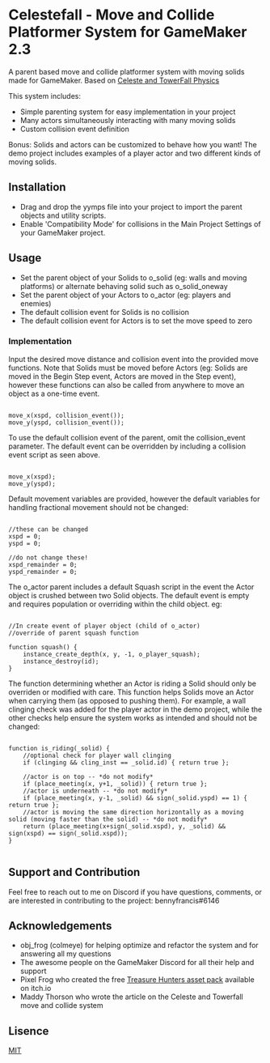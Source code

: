# Celestefall - Move and Collide Platformer System for GameMaker 2.3

A parent based move and collide platformer system with moving solids made for GameMaker. Based on [Celeste and TowerFall Physics](https://maddythorson.medium.com/celeste-and-towerfall-physics-d24bd2ae0fc5)

This system includes:
- Simple parenting system for easy implementation in your project
- Many actors simultaneously interacting with many moving solids
- Custom collision event definition

Bonus: Solids and actors can be customized to behave how you want! The demo project includes examples of a player actor and two different kinds of moving solids.


## Installation

- Drag and drop the yymps file into your project to import the parent objects and utility scripts. 
- Enable 'Compatibility Mode' for collisions in the Main Project Settings of your GameMaker project.


## Usage

- Set the parent object of your Solids to o_solid (eg: walls and moving platforms) or alternate behaving solid such as o_solid_oneway
- Set the parent object of your Actors to o_actor (eg: players and enemies)
- The default collision event for Solids is no collision
- The default collision event for Actors is to set the move speed to zero


### Implementation

Input the desired move distance and collision event into the provided move functions. 
Note that Solids must be moved before Actors (eg: Solids are moved in the Begin Step event, Actors are moved in the Step event), however these functions can also be called from anywhere to move an object as a one-time event.

```gml

move_x(xspd, collision_event());
move_y(yspd, collision_event());

```

To use the default collision event of the parent, omit the collision_event parameter. The default event can be overridden by including a collision event script as seen above.

```gml

move_x(xspd);
move_y(yspd);

```

Default movement variables are provided, however the default variables for handling fractional movement should not be changed:

```gml

//these can be changed
xspd = 0;
yspd = 0;

//do not change these!
xspd_remainder = 0;
yspd_remainder = 0;
```

The o_actor parent includes a default Squash script in the event the Actor object is crushed between two Solid objects. The default event is empty and requires population or overriding within the child object.
eg:

```gml

//In create event of player object (child of o_actor)
//override of parent squash function

function squash() {	
    instance_create_depth(x, y, -1, o_player_squash);
    instance_destroy(id);
}

```

The function determining whether an Actor is riding a Solid should only be overriden or modified with care. This function helps Solids move an Actor when carrying them (as opposed to pushing them). For example, a wall clinging check was added for the player actor in the demo project, while the other checks help ensure the system works as intended and should not be changed:

```gml

function is_riding(_solid) {
    //optional check for player wall clinging
    if (clinging && cling_inst == _solid.id) { return true };

    //actor is on top -- *do not modify*
    if (place_meeting(x, y+1, _solid)) { return true };
    //actor is underneath -- *do not modify*
    if (place_meeting(x, y-1, _solid) && sign(_solid.yspd) == 1) { return true };
    //actor is moving the same direction horizontally as a moving solid (moving faster than the solid) -- *do not modify*
    return (place_meeting(x+sign(_solid.xspd), y, _solid) && sign(xspd) == sign(_solid.xspd)); 
}	
  
```


## Support and Contribution

Feel free to reach out to me on Discord if you have questions, comments, or are interested in contributing to the project: 
bennyfrancis#6146


## Acknowledgements 

- obj_frog (colmeye) for helping optimize and refactor the system and for answering all my questions
- The awesome people on the GameMaker Discord for all their help and support
- Pixel Frog who created the free [Treasure Hunters asset pack](https://pixelfrog-assets.itch.io/treasure-hunters) available on itch.io
- Maddy Thorson who wrote the article on the Celeste and Towerfall move and collide system


## Lisence

[MIT](https://choosealicense.com/licenses/mit/)




